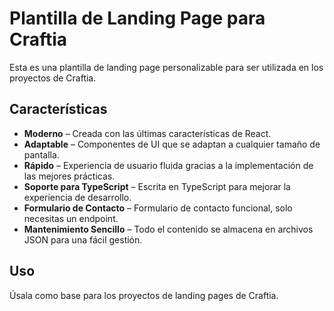 # Plantilla de Landing Page para Craftia

Esta es una plantilla de landing page personalizable para ser utilizada en los proyectos de Craftia.

## Características

-   **Moderno** – Creada con las últimas características de React.
-   **Adaptable** – Componentes de UI que se adaptan a cualquier tamaño de pantalla.
-   **Rápido** – Experiencia de usuario fluida gracias a la implementación de las mejores prácticas.
-   **Soporte para TypeScript** – Escrita en TypeScript para mejorar la experiencia de desarrollo.
-   **Formulario de Contacto** – Formulario de contacto funcional, solo necesitas un endpoint.
-   **Mantenimiento Sencillo** – Todo el contenido se almacena en archivos JSON para una fácil gestión.

## Uso

Úsala como base para los proyectos de landing pages de Craftia.